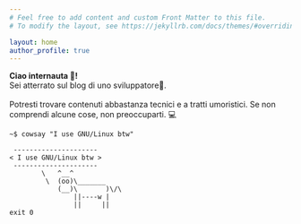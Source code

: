 ```yaml
---
# Feel free to add content and custom Front Matter to this file.
# To modify the layout, see https://jekyllrb.com/docs/themes/#overriding-theme-defaults

layout: home
author_profile: true
---
```


<p class="notice--info"><strong>Ciao internauta 👋!</strong> 
<br> Sei atterrato sul blog di uno sviluppatore🚀. 
<br><br>Potresti trovare contenuti abbastanza tecnici e a tratti umoristici. Se non comprendi alcune cose, non preoccuparti. 💻</p>

```
~$ cowsay "I use GNU/Linux btw"

 --------------------- 
< I use GNU/Linux btw >
 --------------------- 
        \   ^__^
         \  (oo)\_______
            (__)\       )\/\
                ||----w |
                ||     ||
exit 0 
```

